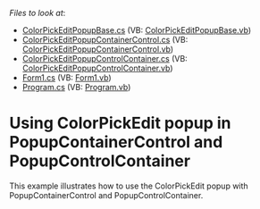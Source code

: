 <!-- default file list -->
*Files to look at*:

* [ColorPickEditPopupBase.cs](./CS/ColorPickEditPopupBase.cs) (VB: [ColorPickEditPopupBase.vb](./VB/ColorPickEditPopupBase.vb))
* [ColorPickEditPopupContainerControl.cs](./CS/ColorPickEditPopupContainerControl.cs) (VB: [ColorPickEditPopupContainerControl.vb](./VB/ColorPickEditPopupContainerControl.vb))
* [ColorPickEditPopupControlContainer.cs](./CS/ColorPickEditPopupControlContainer.cs) (VB: [ColorPickEditPopupControlContainer.vb](./VB/ColorPickEditPopupControlContainer.vb))
* [Form1.cs](./CS/Form1.cs) (VB: [Form1.vb](./VB/Form1.vb))
* [Program.cs](./CS/Program.cs) (VB: [Program.vb](./VB/Program.vb))
<!-- default file list end -->
# Using ColorPickEdit popup in PopupContainerControl and PopupControlContainer


<p>This example illustrates how to use the ColorPickEdit popup with PopupContainerControl and PopupControlContainer.</p>

<br/>


